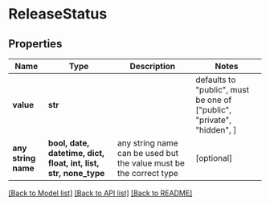 # ReleaseStatus


## Properties
Name | Type | Description | Notes
------------ | ------------- | ------------- | -------------
**value** | **str** |  | defaults to "public",  must be one of ["public", "private", "hidden", ]
**any string name** | **bool, date, datetime, dict, float, int, list, str, none_type** | any string name can be used but the value must be the correct type | [optional]

[[Back to Model list]](../README.md#documentation-for-models) [[Back to API list]](../README.md#documentation-for-api-endpoints) [[Back to README]](../README.md)


